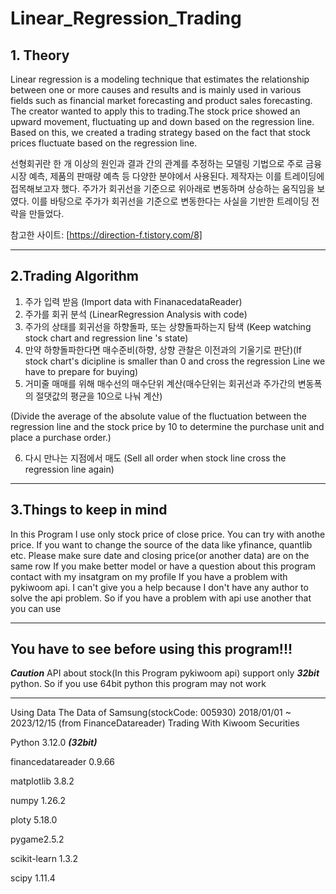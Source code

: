 # Linear_Regression_Trading
## 1. Theory
Linear regression is a modeling technique that estimates the relationship between one or more causes and results and is mainly used in various fields such as financial market forecasting and product sales forecasting. 
The creator wanted to apply this to trading.The stock price showed an upward movement, fluctuating up and down based on the regression 
line. Based on this, we created a trading strategy based on the fact that stock prices fluctuate based on the regression line. 

선형회귀란 한 개 이상의 원인과 결과 간의 관계를 추정하는 모델링 기법으로 주로 금융 시장 예측, 제품의 판매량 예측 등 다양한 분야에서 사용된다. 제작자는 이를 트레이딩에 접목해보고자 했다.
주가가 회귀선을 기준으로 위아래로 변동하며 상승하는 움직임을 보였다. 이를 바탕으로 주가가 회귀선을 기준으로 변동한다는 사실을 기반한 트레이딩 전략을 만들었다.

참고한 사이트: [https://direction-f.tistory.com/8]

---
## 2.Trading Algorithm
1. 주가 입력 받음 (Import data with FinanacedataReader)
2. 주가를 회귀 분석 (LinearRegression Analysis with code)
3. 주가의 상태를 회귀선을 하향돌파, 또는 상향돌파하는지 탐색 (Keep watching stock chart and regression line 's state)
4. 만약 하향돌파한다면 매수준비(하향, 상향 관찰은 이전과의 기울기로 판단)(If stock chart's dicipline is smaller than 0 and cross the regression Line we have to prepare for buying)
5. 거미줄 매매를 위해 매수선의 매수단위 계산(매수단위는 회귀선과 주가간의 변동폭의 절댓값의 평균을 10으로 나눠 계산)

(Divide the average of the absolute value of the fluctuation between the regression line and the stock price by 10 to determine the purchase unit and place a purchase order.)

6. 다시 만나는 지점에서 매도 (Sell all order when stock line cross the regression line again)

---

## 3.Things to keep in mind
In this Program I use only stock price of close price. 
You can try with anothe price.
If you want to change the source of the data like yfinance, quantlib etc.
Please make sure date and closing price(or another data) are on the same row
If you make better model or have a  question about this program contact with my insatgram on my profile 
If you have a problem with pykiwoom api. I can't give you a help because I don't have any author to solve the api problem.
So if you have a problem with api use another that you can use

---

## You have to see before using this program!!!
***Caution***
API about stock(In this Program pykiwoom api) support only ***32bit*** python. So if you use 64bit python this program 
may not work

---

Using Data
The Data of Samsung(stockCode: 005930) 2018/01/01 ~ 2023/12/15 (from FinanceDatareader)
Trading With Kiwoom Securities

Python 3.12.0    ***(32bit)*** 

financedatareader 0.9.66

matplotlib 3.8.2

numpy 1.26.2

ploty 5.18.0

pygame2.5.2

scikit-learn 1.3.2

scipy 1.11.4
